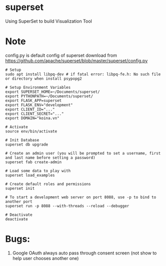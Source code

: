 # superset
Using SuperSet to build Visualization Tool

# Note
config.py is default config of superset download from https://github.com/apache/superset/blob/master/superset/config.py

```
# Setup
sudo apt install libpq-dev # if fatal error: libpq-fe.h: No such file or directory when install psypopg2

# Setup Environment Variables
export SUPERSET_HOME=~/Documents/superset/
export PYTHONPATH=~/Documents/superset/
export FLASK_APP=superset
export FLASK_ENV="development"
export CLIENT_ID="..."
export CLIENT_SECRET="..."
export DOMAIN="koina.vn"

# Activate
source env/bin/activate

# Init Database
superset db upgrade

# Create an admin user (you will be prompted to set a username, first and last name before setting a password)
superset fab create-admin

# Load some data to play with
superset load_examples

# Create default roles and permissions
superset init

# To start a development web server on port 8088, use -p to bind to another port
superset run -p 8088 --with-threads --reload --debugger

# Deactivate
deactivate
```

# Bugs:
1. Google OAuth always auto pass through consent screen (not show to help user chooses another one)